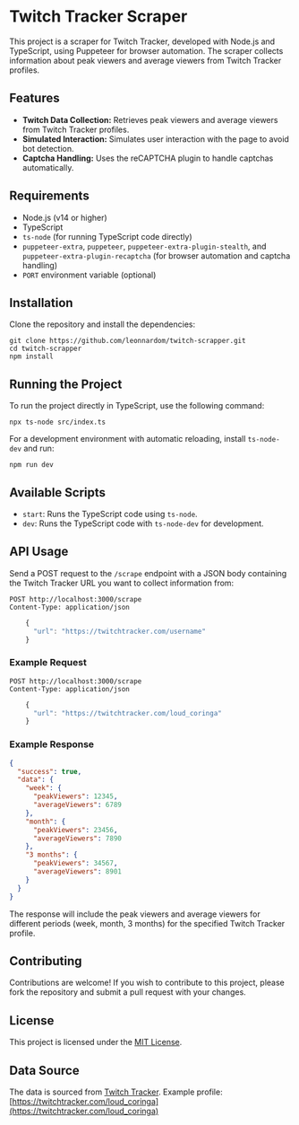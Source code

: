 # Twitch Tracker Scraper

This project is a scraper for Twitch Tracker, developed with Node.js and TypeScript, using Puppeteer for browser automation. The scraper collects information about peak viewers and average viewers from Twitch Tracker profiles.

## Features

- **Twitch Data Collection:** Retrieves peak viewers and average viewers from Twitch Tracker profiles.
- **Simulated Interaction:** Simulates user interaction with the page to avoid bot detection.
- **Captcha Handling:** Uses the reCAPTCHA plugin to handle captchas automatically.

## Requirements

- Node.js (v14 or higher)
- TypeScript
- `ts-node` (for running TypeScript code directly)
- `puppeteer-extra`, `puppeteer`, `puppeteer-extra-plugin-stealth`, and `puppeteer-extra-plugin-recaptcha` (for browser automation and captcha handling)
- `PORT` environment variable (optional)

## Installation

Clone the repository and install the dependencies:

    git clone https://github.com/leonnardom/twitch-scrapper.git
    cd twitch-scrapper
    npm install

## Running the Project

To run the project directly in TypeScript, use the following command:

    npx ts-node src/index.ts

For a development environment with automatic reloading, install `ts-node-dev` and run:

    npm run dev

## Available Scripts

- `start`: Runs the TypeScript code using `ts-node`.
- `dev`: Runs the TypeScript code with `ts-node-dev` for development.

## API Usage

Send a POST request to the `/scrape` endpoint with a JSON body containing the Twitch Tracker URL you want to collect information from:

    POST http://localhost:3000/scrape
    Content-Type: application/json

```typescript
    {
      "url": "https://twitchtracker.com/username"
    }
```

### Example Request

    POST http://localhost:3000/scrape
    Content-Type: application/json

```typescript
    {
      "url": "https://twitchtracker.com/loud_coringa"
    }
```

### Example Response

```json
{
  "success": true,
  "data": {
    "week": {
      "peakViewers": 12345,
      "averageViewers": 6789
    },
    "month": {
      "peakViewers": 23456,
      "averageViewers": 7890
    },
    "3 months": {
      "peakViewers": 34567,
      "averageViewers": 8901
    }
  }
}
```

The response will include the peak viewers and average viewers for different periods (week, month, 3 months) for the specified Twitch Tracker profile.

## Contributing

Contributions are welcome! If you wish to contribute to this project, please fork the repository and submit a pull request with your changes.

## License

This project is licensed under the [MIT License](LICENSE).

## Data Source

The data is sourced from [Twitch Tracker](https://twitchtracker.com). Example profile: [https://twitchtracker.com/loud_coringa](https://twitchtracker.com/loud_coringa)
